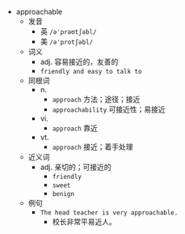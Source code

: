 - approachable
  - 发音
    - 英 `/əˈprəʊtʃəbl/`
    - 美 `/ə'protʃəbl/`
  - 词义
    - adj. 容易接近的，友善的
    - `friendly and easy to talk to`
  - 同根词
    - n.
      - `approach` 方法；途径；接近
      - `approachability` 可接近性；易接近
    - vi.
      - `approach` 靠近
    - vt.
      - `approach` 接近；着手处理
  - 近义词
    - adj. 亲切的；可接近的
      - `friendly`
      - `sweet`
      - `benign`
  - 例句
    - `The head teacher is very approachable.`
      - 校长非常平易近人。

